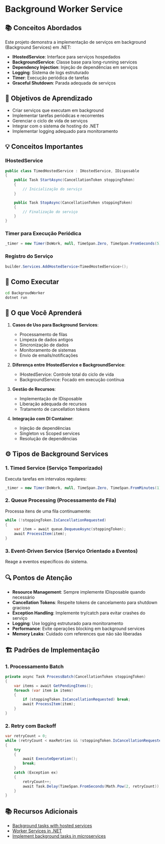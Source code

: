 # Background Worker Service

## 📚 Conceitos Abordados

Este projeto demonstra a implementação de serviços em background (Background Services) em .NET:

- **IHostedService**: Interface para serviços hospedados
- **BackgroundService**: Classe base para long-running services
- **Dependency Injection**: Injeção de dependências em serviços
- **Logging**: Sistema de logs estruturado
- **Timer**: Execução periódica de tarefas
- **Graceful Shutdown**: Parada adequada de serviços

## 🎯 Objetivos de Aprendizado

- Criar serviços que executam em background
- Implementar tarefas periódicas e recorrentes
- Gerenciar o ciclo de vida de serviços
- Integrar com o sistema de hosting do .NET
- Implementar logging adequado para monitoramento

## 💡 Conceitos Importantes

### IHostedService
```csharp
public class TimedHostedService : IHostedService, IDisposable
{
    public Task StartAsync(CancellationToken stoppingToken)
    {
        // Inicialização do serviço
    }

    public Task StopAsync(CancellationToken stoppingToken)
    {
        // Finalização do serviço
    }
}
```

### Timer para Execução Periódica
```csharp
_timer = new Timer(DoWork, null, TimeSpan.Zero, TimeSpan.FromSeconds(5));
```

### Registro do Serviço
```csharp
builder.Services.AddHostedService<TimedHostedService>();
```

## 🚀 Como Executar

```bash
cd BackgroudWorker
dotnet run
```

## 📖 O que Você Aprenderá

1. **Casos de Uso para Background Services**:
   - Processamento de filas
   - Limpeza de dados antigos
   - Sincronização de dados
   - Monitoramento de sistemas
   - Envio de emails/notificações

2. **Diferença entre IHostedService e BackgroundService**:
   - IHostedService: Controle total do ciclo de vida
   - BackgroundService: Focado em execução contínua

3. **Gestão de Recursos**:
   - Implementação de IDisposable
   - Liberação adequada de recursos
   - Tratamento de cancellation tokens

4. **Integração com DI Container**:
   - Injeção de dependências
   - Singleton vs Scoped services
   - Resolução de dependências

## ⚙️ Tipos de Background Services

### 1. Timed Service (Serviço Temporizado)
Executa tarefas em intervalos regulares:
```csharp
_timer = new Timer(DoWork, null, TimeSpan.Zero, TimeSpan.FromMinutes(1));
```

### 2. Queue Processing (Processamento de Fila)
Processa itens de uma fila continuamente:
```csharp
while (!stoppingToken.IsCancellationRequested)
{
    var item = await queue.DequeueAsync(stoppingToken);
    await ProcessItem(item);
}
```

### 3. Event-Driven Service (Serviço Orientado a Eventos)
Reage a eventos específicos do sistema.

## 🔍 Pontos de Atenção

- **Resource Management**: Sempre implemente IDisposable quando necessário
- **Cancellation Tokens**: Respeite tokens de cancelamento para shutdown gracioso
- **Exception Handling**: Implemente try/catch para evitar crashes do serviço
- **Logging**: Use logging estruturado para monitoramento
- **Performance**: Evite operações blocking em background services
- **Memory Leaks**: Cuidado com references que não são liberadas

## 🏗️ Padrões de Implementação

### 1. Processamento Batch
```csharp
private async Task ProcessBatch(CancellationToken stoppingToken)
{
    var items = await GetPendingItems();
    foreach (var item in items)
    {
        if (stoppingToken.IsCancellationRequested) break;
        await ProcessItem(item);
    }
}
```

### 2. Retry com Backoff
```csharp
var retryCount = 0;
while (retryCount < maxRetries && !stoppingToken.IsCancellationRequested)
{
    try
    {
        await ExecuteOperation();
        break;
    }
    catch (Exception ex)
    {
        retryCount++;
        await Task.Delay(TimeSpan.FromSeconds(Math.Pow(2, retryCount)), stoppingToken);
    }
}
```

## 📚 Recursos Adicionais

- [Background tasks with hosted services](https://docs.microsoft.com/en-us/aspnet/core/fundamentals/host/hosted-services)
- [Worker Services in .NET](https://docs.microsoft.com/en-us/dotnet/core/extensions/workers)
- [Implement background tasks in microservices](https://docs.microsoft.com/en-us/dotnet/architecture/microservices/multi-container-microservice-net-applications/background-tasks-with-ihostedservice)
